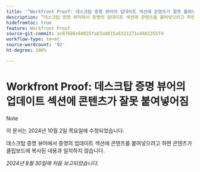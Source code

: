 ```yaml
---
title: '”Workfront Proof: 데스크탑 증명 뷰어의 업데이트 섹션에 콘텐츠가 잘못 붙여넣어짐”'
description: ”데스크탑 증명 뷰어에서 증명의 업데이트 섹션에 콘텐츠를 붙여넣으려고 하면 콘텐츠가 클립보드에 복사된 내용과 일치하지 않습니다.”
hidefromtoc: true
feature: Workfront Proof
source-git-commit: ac07686c60025fab3ab815a6321271cd401355f4
workflow-type: tm+mt
source-wordcount: '92'
ht-degree: 100%

---
```


# Workfront Proof: 데스크탑 증명 뷰어의 업데이트 섹션에 콘텐츠가 잘못 붙여넣어짐

>[!NOTE]
>
>이 문서는 2024년 10월 2일 목요일에 수정되었습니다.

데스크탑 증명 뷰어에서 증명의 업데이트 섹션에 콘텐츠를 붙여넣으려고 하면 콘텐츠가 클립보드에 복사된 내용과 일치하지 않습니다.

_2024년 8월 30일에 처음 보고되었습니다._
